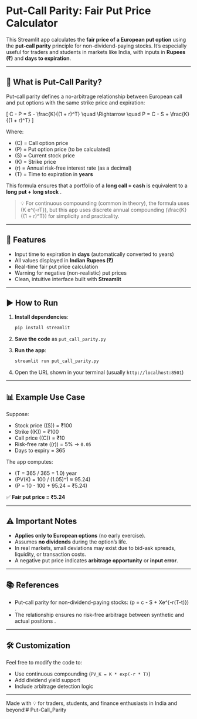 # Put-Call Parity: Fair Put Price Calculator

This Streamlit app calculates the **fair price of a European put option** using the **put-call parity** principle for non-dividend-paying stocks. It’s especially useful for traders and students in markets like India, with inputs in **Rupees (₹)** and **days to expiration**.

---

## 📌 What is Put-Call Parity?

Put-call parity defines a no-arbitrage relationship between European call and put options with the same strike price and expiration:

\[
C - P = S - \frac{K}{(1 + r)^T}
\quad \Rightarrow \quad
P = C - S + \frac{K}{(1 + r)^T}
\]

Where:
- \(C\) = Call option price  
- \(P\) = Put option price (to be calculated)  
- \(S\) = Current stock price  
- \(K\) = Strike price  
- \(r\) = Annual risk-free interest rate (as a decimal)  
- \(T\) = Time to expiration in **years**

This formula ensures that a portfolio of a **long call + cash** is equivalent to a **long put + long stock** .

> 💡 For continuous compounding (common in theory), the formula uses \(K e^{-rT}\), but this app uses discrete annual compounding \(\frac{K}{(1 + r)^T}\) for simplicity and practicality.

---

## 🚀 Features

- Input time to expiration in **days** (automatically converted to years)
- All values displayed in **Indian Rupees (₹)**
- Real-time fair put price calculation
- Warning for negative (non-realistic) put prices
- Clean, intuitive interface built with **Streamlit**

---

## ▶️ How to Run

1. **Install dependencies**:
   ```bash
   pip install streamlit
   ```

2. **Save the code** as `put_call_parity.py`

3. **Run the app**:
   ```bash
   streamlit run put_call_parity.py
   ```

4. Open the URL shown in your terminal (usually `http://localhost:8501`)

---

## 📊 Example Use Case

Suppose:
- Stock price (\(S\)) = ₹100  
- Strike (\(K\)) = ₹100  
- Call price (\(C\)) = ₹10  
- Risk-free rate (\(r\)) = 5% → `0.05`  
- Days to expiry = 365  

The app computes:
- \(T = 365 / 365 = 1.0\) year  
- \(PV(K) = 100 / (1.05)^1 ≈ 95.24\)  
- \(P = 10 - 100 + 95.24 = ₹5.24\)

✅ **Fair put price = ₹5.24**

---

## ⚠️ Important Notes

- **Applies only to European options** (no early exercise).
- Assumes **no dividends** during the option’s life.
- In real markets, small deviations may exist due to bid-ask spreads, liquidity, or transaction costs.
- A negative put price indicates **arbitrage opportunity** or **input error**.

---

## 📚 References

- Put-call parity for non-dividend-paying stocks: \(p = c - S + Xe^{-r(T-t)}\) .
- The relationship ensures no risk-free arbitrage between synthetic and actual positions .

---

## 🛠️ Customization

Feel free to modify the code to:
- Use continuous compounding (`PV_K = K * exp(-r * T)`)
- Add dividend yield support
- Include arbitrage detection logic

---

Made with 💡 for traders, students, and finance enthusiasts in India and beyond!# Put-Call_Parity
